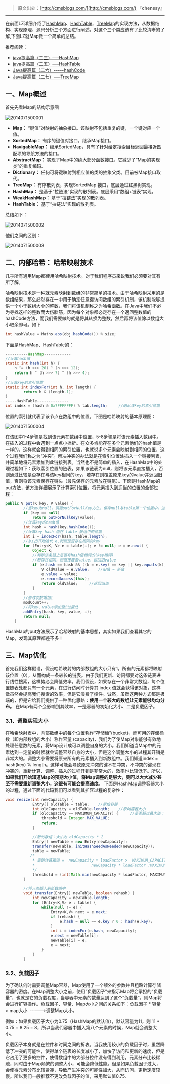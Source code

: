 > 原文出处：[http://cmsblogs.com/](http://cmsblogs.com/) 『**chenssy**』

----

在前面LZ详细介绍了[HashMap](http://www.cnblogs.com/chenssy/p/3521565.html)、[HashTable](http://www.cnblogs.com/chenssy/p/3643886.html)、[TreeMap](http://www.cnblogs.com/chenssy/p/3746600.html)的实现方法，从数据结构、实现原理、源码分析三个方面进行阐述，对这个三个类应该有了比较清晰的了解,下面LZ就Map做一个简单的总结。

推荐阅读：

- [java提高篇（二三）—–HashMap](http://www.cnblogs.com/chenssy/p/3521565.html)
- [java提高篇（二五）—–HashTable](http://www.cnblogs.com/chenssy/p/3643886.html)
- [Java提高篇（二六）-----hashCode](http://www.cnblogs.com/chenssy/p/3651218.html)
- [Java提高篇（二七）—–TreeMap](http://www.cnblogs.com/chenssy/p/3746600.html)

## 一、Map概述

首先先看Map的结构示意图

![2014071500001](https://gitee.com/chenssy/blog-home/raw/master/image/sijava/170940078654148.png)

- **Map：** “键值”对映射的抽象接口。该映射不包括重复的键，一个键对应一个值。
- **SortedMap：** 有序的键值对接口，继承Map接口。
- **NavigableMap：** 继承SortedMap，具有了针对给定搜索目标返回最接近匹配项的导航方法的接口。
- **AbstractMap：** 实现了Map中的绝大部分函数接口。它减少了“Map的实现类”的重复编码。
- **Dictionary：** 任何可将键映射到相应值的类的抽象父类。目前被Map接口取代。
- **TreeMap：** 有序散列表，实现SortedMap 接口，底层通过红黑树实现。
- **HashMap：** 是基于“拉链法”实现的散列表。底层采用“数组+链表”实现。
- **WeakHashMap：** 基于“拉链法”实现的散列表。
- **HashTable：** 基于“拉链法”实现的散列表。

总结如下：

![2014071500002](https://gitee.com/chenssy/blog-home/raw/master/image/sijava/170940087405248.png)

他们之间的区别：

![2014071500003](https://gitee.com/chenssy/blog-home/raw/master/image/sijava/170940100064060.png)

## 二、内部哈希： 哈希映射技术

几乎所有通用Map都使用哈希映射技术。对于我们程序员来说我们必须要对其有所了解。

哈希映射技术是一种就元素映射到数组的非常简单的技术。由于哈希映射采用的是数组结果，那么必然存在一中用于确定任意键访问数组的索引机制，该机制能够提供一个小于数组大小的整数，我们将该机制称之为哈希函数。在Java中我们不必为寻找这样的整数而大伤脑筋，因为每个对象都必定存在一个返回整数值的hashCode方法，而我们需要做的就是将其转换为整数，然后再将该值除以数组大小取余即可。如下

```java
int hashValue = Maths.abs(obj.hashCode()) % size;
```

下面是HashMap、HashTable的：

```java
----------HashMap------------
//计算hash值
static int hash(int h) {
    h ^= (h >>> 20) ^ (h >>> 12);
    return h ^ (h >>> 7) ^ (h >>> 4);
}
//计算key的索引位置
static int indexFor(int h, int length) {
        return h & (length-1);
}
-----HashTable--------------
int index = (hash & 0x7FFFFFFF) % tab.length;     //确认该key的索引位置
```

 位置的索引就代表了该节点在数组中的位置。下图是哈希映射的基本原理图：

 ![2014071500004](https://gitee.com/chenssy/blog-home/raw/master/image/sijava/170940106937917.gif)

 在该图中1-4步骤是找到该元素在数组中位置，5-8步骤是将该元素插入数组中。在插入的过程中会遇到一点点小挫折。在众多肯能存在多个元素他们的hash值是一样的，这样就会得到相同的索引位置，也就说多个元素会映射到相同的位置，这个过程我们称之为“冲突”。解决冲突的办法就是在索引位置处插入一个链接列表，并简单地将元素添加到此链接列表。当然也不是简单的插入，在HashMap中的处理过程如下：获取索引位置的链表，如果该链表为null，则将该元素直接插入，否则通过比较是否存在与该key相同的key，若存在则覆盖原来key的value并返回旧值，否则将该元素保存在链头（最先保存的元素放在链尾）。下面是HashMap的put方法，该方法详细展示了计算索引位置，将元素插入到适当的位置的全部过程：

```java
public V put(K key, V value) {
        //当key为null，调用putForNullKey方法，保存null与table第一个位置中，这是HashMap允许为null的原因
        if (key == null)
            return putForNullKey(value);
        //计算key的hash值
        int hash = hash(key.hashCode());                 
        //计算key hash 值在 table 数组中的位置
        int i = indexFor(hash, table.length);            
        //从i出开始迭代 e,判断是否存在相同的key
        for (Entry<K, V> e = table[i]; e != null; e = e.next) {
            Object k;
            //判断该条链上是否有hash值相同的(key相同)
            //若存在相同，则直接覆盖value，返回旧value
            if (e.hash == hash && ((k = e.key) == key || key.equals(k))) {
                V oldValue = e.value;    //旧值 = 新值
                e.value = value;
                e.recordAccess(this);
                return oldValue;     //返回旧值
            }
        }
        //修改次数增加1
        modCount++;
        //将key、value添加至i位置处
        addEntry(hash, key, value, i);
        return null;
    }
```

HashMap的put方法展示了哈希映射的基本思想，其实如果我们查看其它的Map，发现其原理都差不多！

## 三、Map优化

首先我们这样假设，假设哈希映射的内部数组的大小只有1，所有的元素都将映射该位置（0），从而构成一条较长的链表。由于我们更新、访问都要对这条链表进行线性搜索，这样势必会降低效率。我们假设，如果存在一个非常大数组，每个位置链表处都只有一个元素，在进行访问时计算其 index 值就会获得该对象，这样做虽然会提高我们搜索的效率，但是它浪费了控件。诚然，虽然这两种方式都是极端的，但是它给我们提供了一种优化思路：**使用一个较大的数组让元素能够均匀分布。** 在Map有两个会影响到其效率，一是容器的初始化大小、二是负载因子。

### 3.1、调整实现大小

在哈希映射表中，内部数组中的每个位置称作“存储桶”(bucket)，而可用的存储桶数（即内部数组的大小）称作容量 (capacity)，我们为了使Map对象能够有效地处理任意数的元素，将Map设计成可以调整自身的大小。我们知道当Map中的元素达到一定量的时候就会调整容器自身的大小，但是这个调整大小的过程其开销是非常大的。调整大小需要将原来所有的元素插入到新数组中。我们知道index = hash(key) % length。这样可能会导致原先冲突的键不在冲突，不冲突的键现在冲突的，重新计算、调整、插入的过程开销是非常大的，效率也比较低下。所以，**如果我们开始知道Map的预期大小值，将Map调整的足够大，则可以大大减少甚至不需要重新调整大小，这很有可能会提高速度。** 下面是HashMap调整容器大小的过程，通过下面的代码我们可以看到其扩容过程的复杂性：

```java
void resize(int newCapacity) {
            Entry[] oldTable = table;    //原始容器
            int oldCapacity = oldTable.length;    //原始容器大小
            if (oldCapacity == MAXIMUM_CAPACITY) {     //是否超过最大值：1073741824
                threshold = Integer.MAX_VALUE;
                return;
            }

            //新的数组：大小为 oldCapacity * 2
            Entry[] newTable = new Entry[newCapacity];    
            transfer(newTable, initHashSeedAsNeeded(newCapacity));
            table = newTable;
           /*
            * 重新计算阀值 =  newCapacity * loadFactor >  MAXIMUM_CAPACITY + 1 ?
            *                         newCapacity * loadFactor :MAXIMUM_CAPACITY + 1
            */
            threshold = (int)Math.min(newCapacity * loadFactor, MAXIMUM_CAPACITY + 1);   
        }

        //将元素插入到新数组中
        void transfer(Entry[] newTable, boolean rehash) {
            int newCapacity = newTable.length;
            for (Entry<K,V> e : table) {
                while(null != e) {
                    Entry<K,V> next = e.next;
                    if (rehash) {
                        e.hash = null == e.key ? 0 : hash(e.key);
                    }
                    int i = indexFor(e.hash, newCapacity);
                    e.next = newTable[i];
                    newTable[i] = e;
                    e = next;
                }
            }
        }
```

### 3.2、负载因子

为了确认何时需要调整Map容器，Map使用了一个额外的参数并且粗略计算存储容器的密度。在Map调整大小之前，使用”负载因子”来指示Map将会承担的“负载量”，也就是它的负载程度，当容器中元素的数量达到了这个“负载量”，则Map将会进行扩容操作。负载因子、容量、Map大小之间的关系如下：负载因子 * 容量 > map大小  ----->调整Map大小。

例如：如果负载因子大小为0.75（HashMap的默认值），默认容量为11，则 11 * 0.75 = 8.25 = 8，所以当我们容器中插入第八个元素的时候，Map就会调整大小。

负载因子本身就是在控件和时间之间的折衷。当我使用较小的负载因子时，虽然降低了冲突的可能性，使得单个链表的长度减小了，加快了访问和更新的速度，但是它占用了更多的控件，使得数组中的大部分控件没有得到利用，元素分布比较稀疏，同时由于Map频繁的调整大小，可能会降低性能。但是如果负载因子过大，会使得元素分布比较紧凑，导致产生冲突的可能性加大，从而访问、更新速度较慢。所以我们一般推荐不更改负载因子的值，采用默认值0.75.
